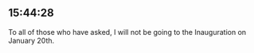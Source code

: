 ## 15:44:28
To all of those who have asked, I will not be going to the Inauguration on January 20th.
